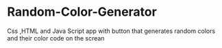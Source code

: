 # Random-Color-Generator
Css ,HTML and Java Script app with  button that generates random colors and their color code on the screan 
